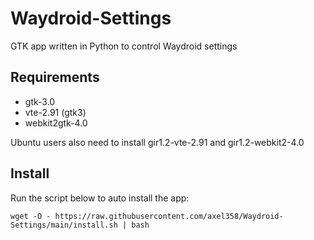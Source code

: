 # Waydroid-Settings
GTK app written in Python to control Waydroid settings

## Requirements

- gtk-3.0
- vte-2.91 (gtk3)
- webkit2gtk-4.0

Ubuntu users also need to install gir1.2-vte-2.91 and gir1.2-webkit2-4.0

## Install

Run the script below to auto install the app:

	wget -O - https://raw.githubusercontent.com/axel358/Waydroid-Settings/main/install.sh | bash
